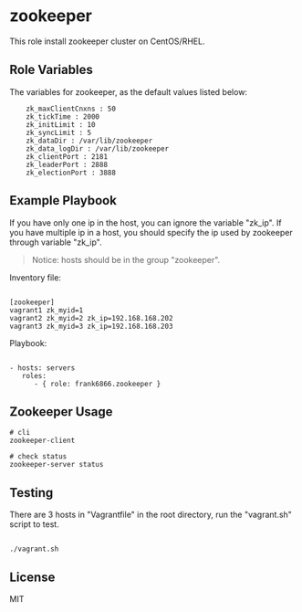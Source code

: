 zookeeper
=========

This role install zookeeper cluster on CentOS/RHEL.

Role Variables
--------------

The variables for zookeeper, as the default values listed below:

        zk_maxClientCnxns : 50
        zk_tickTime : 2000
        zk_initLimit : 10
        zk_syncLimit : 5
        zk_dataDir : /var/lib/zookeeper
        zk_data_logDir : /var/lib/zookeeper
        zk_clientPort : 2181
        zk_leaderPort : 2888
        zk_electionPort : 3888


Example Playbook
----------------

If you have only one ip in the host, you can ignore the variable "zk_ip". If you have multiple ip in a host, you should specify the ip used by zookeeper through variable "zk_ip".  

> Notice: hosts should be in the group "zookeeper".

Inventory file:

```

[zookeeper]
vagrant1 zk_myid=1
vagrant2 zk_myid=2 zk_ip=192.168.168.202
vagrant3 zk_myid=3 zk_ip=192.168.168.203

```

Playbook:

```

- hosts: servers
   roles:
      - { role: frank6866.zookeeper }

```


Zookeeper Usage
---------------

```
# cli
zookeeper-client

# check status
zookeeper-server status

```


Testing
-------
There are 3 hosts in "Vagrantfile" in the root directory, run the "vagrant.sh" script to test.

```

./vagrant.sh

```



License
-------

MIT

